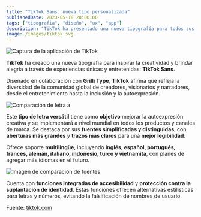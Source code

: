 ```yaml
---
title: "TikTok Sans: nueva tipo personalizada"
publishedDate: 2023-05-18 20:00:00
tags: ["tipografia", "diseño", "ux", "app"]
description: "TikTok ha presentado una nueva tipografía para todos sus productos."
image: /images/tiktok.svg
---
```


![Captura de la aplicación de TikTok](/images/tiktok-tipo1.png)

**TikTok** ha creado una nueva tipografía para inspirar la creatividad y brindar alegría a través de experiencias únicas y entretenidas: **TikTok Sans**.

Diseñado en colaboración con **Grilli Type**, **TikTok** afirma que refleja la diversidad de la comunidad global de creadores, visionarios y narradores, desde el entretenimiento hasta la inclusión y la autoexpresión.

![Comparación de letra a](/images/tiktok-tipo2.png)

Este **tipo de letra versátil** tiene como **objetivo** mejorar la autoexpresión creativa y se implementará a nivel mundial en todos los productos y canales de marca. Se destaca por sus **fuentes simplificadas y distinguidas**, con **aberturas más grandes** y **trazos más claros** para una **mejor legibilidad**.

Ofrece soporte **multilingüe**, incluyendo **inglés, español, portugués, francés, alemán, italiano, indonesio, turco y vietnamita**, con planes de agregar más idiomas en el futuro.

![Imagen de comparación de fuentes](/images/tiktok-tipo3.gif)

Cuenta con **funciones integradas de accesibilidad** y **protección contra la suplantación de identidad**. Estas funciones ofrecen alternativas estilísticas para letras y números, evitando la falsificación de nombres de usuario.

Fuente: [tiktok.com](https://newsroom.tiktok.com/en-us/introducing-tiktok-sans)